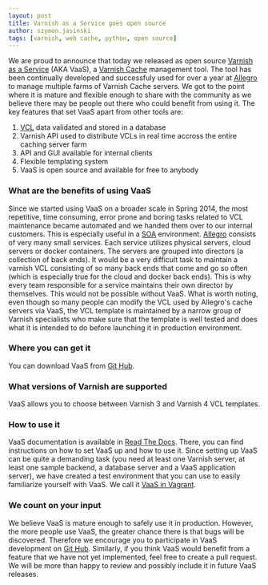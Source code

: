 ```yaml
---
layout: post
title: Varnish as a Service goes open source
author: szymon.jasinski
tags: [varnish, web cache, python, open source]
---
```


We are proud to announce that today we released as open source [Varnish as a 
Service](https://stash.allegrogroup.com/projects/VAAS/repos/vaas/browse) (AKA VaaS), a [Varnish 
Cache](https://www.varnish-cache.org/) management tool. The tool has been continually developed and successfuly used for 
over a year at [Allegro](http://allegro.pl) to manage multiple farms of Varnish Cache servers. We got to the point where 
it is mature and flexible enough to share with the community as we believe there may be people out there who could 
benefit from using it. The key features that set VaaS apart from other tools are:

1. [VCL](https://www.varnish-cache.org/trac/wiki/VCL) data validated and stored in a database
2. Varnish API used to distribute VCLs in real time accross the entire caching server farm
3. API and GUI available for internal clients
4. Flexible templating system
5. VaaS is open source and available for free to anybody

### What are the benefits of using VaaS
Since we started using VaaS on a broader scale in Spring 2014, the most repetitive, time consuming, error prone and 
boring tasks related to VCL maintenance became automated and we handed them over to our internal customers. This is 
especially useful in a [SOA](https://en.wikipedia.org/wiki/Service-oriented_architecture) environment.
[Allegro](http://allegro.pl) consists of very many small services. Each service utilizes physical servers, cloud
servers or docker containers. The servers are grouped into directors (a collection of back ends). It would be a very 
difficult task to maintain a varnish VCL consisting of so many back ends that come and go so often (which is especially 
true for the cloud and docker back ends). This is why every team responsible for a service maintains their own director 
by themselves. This would not be possible without VaaS. What is worth noting, even though so many people can modify
the VCL used by Allegro's cache servers via VaaS, the VCL template is maintained by a narrow group of Varnish 
specialists who make sure that the template is well tested and does what it is intended to do before launching it in 
production environment.

### Where you can get it
You can download VaaS from [Git Hub](https://stash.allegrogroup.com/projects/VAAS/repos/vaas/browse).

### What versions of Varnish are supported
VaaS allows you to choose between Varnish 3 and Varnish 4 VCL templates.

### How to use it
VaaS documentation is available in [Read The Docs](https://rtd.allegrogroup.com/docs/vaas/en/latest/). There, you can 
find instructions on how to set VaaS up and how to use it. Since setting up VaaS can be quite a demanding task (you need 
at least one Varnish server, at least one sample backend, a database server and a VaaS application server), we have 
created a test environment that you can use to easily familiarize yourself with VaaS. We call it [VaaS in 
Vagrant](https://rtd.allegrogroup.com/docs/vaas/en/latest/quick-start/vagrant/).

### We count on your input
We believe VaaS is mature enough to safely use it in production. However, the more people use VaaS, the greater chance 
there is that bugs will be discovered. Therefore we encourage you to participate in VaaS development on [Git 
Hub](https://stash.allegrogroup.com/projects/VAAS/repos/vaas/browse). Similarly, if you think VaaS would benefit from a 
feature that we have not yet implemented, feel free to create a pull request. We will be more than happy to review and 
possibly include it in future VaaS releases.
